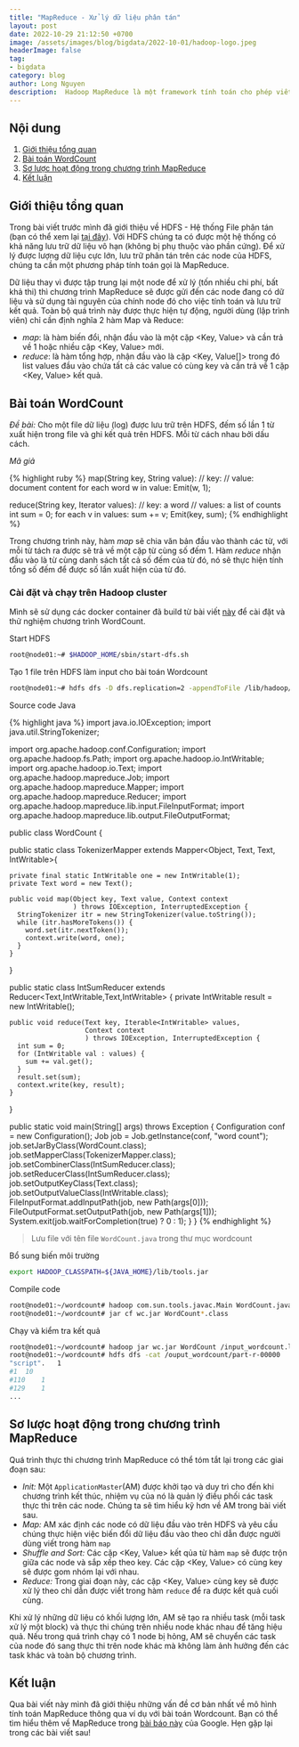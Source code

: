 ```yaml
---
title: "MapReduce - Xử lý dữ liệu phân tán"
layout: post
date: 2022-10-29 21:12:50 +0700
image: /assets/images/blog/bigdata/2022-10-01/hadoop-logo.jpeg
headerImage: false
tag:
- bigdata
category: blog
author: Long Nguyen
description:  Hadoop MapReduce là một framework tính toán cho phép viết các ứng dụng khả năng xử lý được lượng dữ liệu cực lớn (nhiều terabyte) trên nhiều máy tính đồng thời. Trong bài viết này mình sẽ giới thiệu về MapReduce thông qua một ví dụ đơn giản là bài toán WordCount.
---
```


## Nội dung
1. [Giới thiệu tổng quan](#introduction)
2. [Bài toán WordCount](#wordcount)
3. [Sơ lược hoạt động trong chương trình MapReduce](#mapreduce)
4. [Kết luận](#conclusion)

## Giới thiệu tổng quan <a name="introduction"></a>

Trong bài viết trước mình đã giới thiệu về HDFS - Hệ thống File phân tán (bạn có thể xem lại [tại đây](/hdfs-he-thong-file-phan-tan/)). Với HDFS chúng ta có được một hệ thống có khả năng lưu trữ dữ liệu vô hạn (không bị phụ thuộc vào phần cứng). Để xử lý được lượng dữ liệu cực lớn, lưu trữ phân tán trên các node của HDFS, chúng ta cần một phương pháp tính toán gọi là MapReduce.

Dữ liệu thay vì được tập trung lại một node để xử lý (tốn nhiều chi phí, bất khả thi) thì chương trình MapReduce sẽ được gửi đến các node đang có dữ liệu và sử dụng tài nguyên của chính node đó cho việc tính toán và lưu trữ kết quả. Toàn bộ quá trình này được thực hiện tự động, người dùng (lập trình viên) chỉ cần định nghĩa 2 hàm Map và Reduce:

- *map*: là hàm biến đổi, nhận đầu vào là một cặp <Key, Value> và cần trả về 1 hoặc nhiều cặp <Key, Value> mới.
- *reduce*: là hàm tổng hợp, nhận đầu vào là cặp <Key, Value[]> trong đó list values đầu vào chứa tất cả các value có cùng key và cần trả về 1 cặp <Key, Value> kết quả.

## Bài toán WordCount <a name="wordcount"></a>

*Đề bài:* Cho một file dữ liệu (log) được lưu trữ trên HDFS, đếm số lần 1 từ xuất hiện trong file và ghi kết quả trên HDFS. Mỗi từ cách nhau bởi dấu cách.

*Mã giả*

{% highlight ruby %}
map(String key, String value):
    // key:
    // value: document content
    for each word w in value:
        Emit(w, 1);

reduce(String key, Iterator values):
    // key: a word
    // values: a list of counts
    int sum = 0;
    for each v in values:
        sum += v;
    Emit(key, sum);
{% endhighlight %}

Trong chương trình này, hàm *map* sẽ chia văn bản đầu vào thành các từ, với mỗi từ tách ra được sẽ trả về một cặp từ cùng số đếm 1. Hàm *reduce* nhận đầu vào là từ cùng danh sách tất cả số đếm của từ đó, nó sẽ thực hiện tính tổng số đếm để được số lần xuất hiện của từ đó.

### Cài đặt và chạy trên Hadoop cluster

Mình sẽ sử dụng các docker container đã build từ bài viết [này](/huong-dan-cai-hadoop-cluster/) để cài đặt và thử nghiệm chương trình WordCount.

Start HDFS

```sh
root@node01:~# $HADOOP_HOME/sbin/start-dfs.sh
```

Tạo 1 file trên HDFS làm input cho bài toán Wordcount

```sh
root@node01:~# hdfs dfs -D dfs.replication=2 -appendToFile /lib/hadoop/logs/*.log /input_wordcount.log
```

Source code Java

{% highlight java %}
import java.io.IOException;
import java.util.StringTokenizer;

import org.apache.hadoop.conf.Configuration;
import org.apache.hadoop.fs.Path;
import org.apache.hadoop.io.IntWritable;
import org.apache.hadoop.io.Text;
import org.apache.hadoop.mapreduce.Job;
import org.apache.hadoop.mapreduce.Mapper;
import org.apache.hadoop.mapreduce.Reducer;
import org.apache.hadoop.mapreduce.lib.input.FileInputFormat;
import org.apache.hadoop.mapreduce.lib.output.FileOutputFormat;

public class WordCount {

  public static class TokenizerMapper
       extends Mapper<Object, Text, Text, IntWritable>{

    private final static IntWritable one = new IntWritable(1);
    private Text word = new Text();

    public void map(Object key, Text value, Context context
                    ) throws IOException, InterruptedException {
      StringTokenizer itr = new StringTokenizer(value.toString());
      while (itr.hasMoreTokens()) {
        word.set(itr.nextToken());
        context.write(word, one);
      }
    }
  }

  public static class IntSumReducer
       extends Reducer<Text,IntWritable,Text,IntWritable> {
    private IntWritable result = new IntWritable();

    public void reduce(Text key, Iterable<IntWritable> values,
                       Context context
                       ) throws IOException, InterruptedException {
      int sum = 0;
      for (IntWritable val : values) {
        sum += val.get();
      }
      result.set(sum);
      context.write(key, result);
    }
  }

  public static void main(String[] args) throws Exception {
    Configuration conf = new Configuration();
    Job job = Job.getInstance(conf, "word count");
    job.setJarByClass(WordCount.class);
    job.setMapperClass(TokenizerMapper.class);
    job.setCombinerClass(IntSumReducer.class);
    job.setReducerClass(IntSumReducer.class);
    job.setOutputKeyClass(Text.class);
    job.setOutputValueClass(IntWritable.class);
    FileInputFormat.addInputPath(job, new Path(args[0]));
    FileOutputFormat.setOutputPath(job, new Path(args[1]));
    System.exit(job.waitForCompletion(true) ? 0 : 1);
  }
}
{% endhighlight %}

> Lưu file với tên file `WordCount.java` trong thư mục wordcount

Bổ sung biến môi trường

```sh
export HADOOP_CLASSPATH=${JAVA_HOME}/lib/tools.jar
```

Compile code

```sh
root@node01:~/wordcount# hadoop com.sun.tools.javac.Main WordCount.java
root@node01:~/wordcount# jar cf wc.jar WordCount*.class
```

Chạy và kiểm tra kết quả

```sh
root@node01:~/wordcount# hadoop jar wc.jar WordCount /input_wordcount.log /ouput_wordcount 
root@node01:~/wordcount# hdfs dfs -cat /ouput_wordcount/part-r-00000
"script".	1
#1	10
#110	1
#129	1
...
```

## Sơ lược hoạt động trong chương trình MapReduce <a name="mapreduce"></a>

Quá trình thực thi chương trình MapReduce có thể tóm tắt lại trong các giai đoạn sau:

- *Init:* Một `ApplicationMaster`(AM) được khởi tạo và duy trì cho đến khi chương trình kết thúc, nhiệm vụ của nó là quản lý điều phối các task thực thi trên các node. Chúng ta sẽ tìm hiểu kỹ hơn về AM trong bài viết sau.
- *Map:* AM xác định các node có dữ liệu đầu vào trên HDFS và yêu cầu chúng thực hiện việc biến đổi dữ liệu đầu vào theo chỉ dẫn được người dùng viết trong hàm `map`
- *Shuffle and Sort:* Các cặp <Key, Value> kết qủa từ hàm `map` sẽ được trộn giữa các node và sắp xếp theo key. Các cặp <Key, Value> có cùng key sẽ được gom nhóm lại với nhau.
- *Reduce:* Trong giai đoạn này, các cặp <Key, Value> cùng key sẽ được xử lý theo chỉ dẫn được viết trong hàm `reduce` để ra được kết quả cuối cùng.

Khi xử lý những dữ liệu có khối lượng lớn, AM sẽ tạo ra nhiều task (mỗi task xử lý một block) và thực thi chúng trên nhiều node khác nhau để tăng hiệu quả. Nếu trong quá trình chạy có 1 node bị hỏng, AM sẽ chuyển các task của node đó sang thực thi trên node khác mà không làm ảnh hưởng đến các task khác và toàn bộ chương trình.

## Kết luận <a name="conclusion"></a>

Qua bài viết này mình đã giới thiệu những vấn đề cơ bản nhất về mô hình tính toán MapReduce thông qua ví dụ với bài toán Wordcount. Bạn có thể tìm hiểu thêm về MapReduce trong [bài báo này][google-mapreduce] của Google. Hẹn gặp lại trong các bài viết sau!

[google-mapreduce]: https://static.googleusercontent.com/media/research.google.com/en//archive/mapreduce-osdi04.pdf

